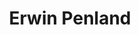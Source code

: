 ---
layout: project
bodyClass: project
title: "Erwin Penland"
orderId: 002
builtIn: "Spring 2015"
technologies:
  - HTML
  - SCSS
  - Javascript / jQuery
  - Middleman
---